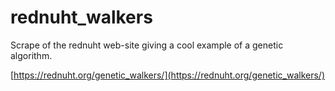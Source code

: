 # rednuht_walkers
Scrape of the rednuht web-site giving a cool example of a genetic algorithm.

[https://rednuht.org/genetic_walkers/](https://rednuht.org/genetic_walkers/)
